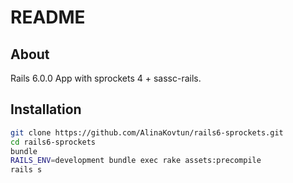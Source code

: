 # README
## About
Rails 6.0.0 App with sprockets 4 + sassc-rails. 


## Installation

```bash
git clone https://github.com/AlinaKovtun/rails6-sprockets.git
cd rails6-sprockets
bundle
RAILS_ENV=development bundle exec rake assets:precompile
rails s
```
